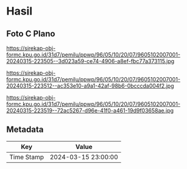 # Hasil

## Foto C Plano

https://sirekap-obj-formc.kpu.go.id/31d7/pemilu/ppwp/96/05/10/20/07/9605102007001-20240315-223505--3d023a59-ce74-4906-a8ef-fbc77a373115.jpg

https://sirekap-obj-formc.kpu.go.id/31d7/pemilu/ppwp/96/05/10/20/07/9605102007001-20240315-223512--ac353e10-a9a1-42af-98b6-0bcccda004f2.jpg

https://sirekap-obj-formc.kpu.go.id/31d7/pemilu/ppwp/96/05/10/20/07/9605102007001-20240315-223519--72ac5267-d96e-41f0-a461-19d9f03658ae.jpg


## Metadata

| Key        | Value               |
| ---------- | ------------------- |
| Time Stamp | 2024-03-15 23:00:00 |




